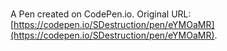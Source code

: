 # 

A Pen created on CodePen.io. Original URL: [https://codepen.io/SDestruction/pen/eYMOaMR](https://codepen.io/SDestruction/pen/eYMOaMR).

